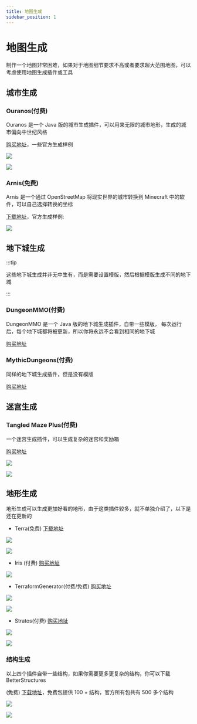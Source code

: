 ```yaml
---
title: 地图生成
sidebar_position: 1
---
```


# 地图生成

制作一个地图非常困难，如果对于地图细节要求不高或者要求超大范围地图，可以考虑使用地图生成插件或工具

## 城市生成

### Ouranos(付费)

Ouranos 是一个 Java 版的城市生成插件，可以用来无限的城市地形，生成的城市偏向中世纪风格

[购买地址](https://www.spigotmc.org/resources/114772/)，一些官方生成样例

![](_images/54ef42d10ca2ce57484ef606117640460249e48e.png)

![](_images/825a21073ee817018bffff06e55d12da55b2a5b0.png)

### Arnis(免费)

Arnis 是一个通过 OpenStreetMap 将现实世界的城市转换到 Minecraft 中的软件，可以自己选择转换的坐标

[下载地址](https://arnis.app/)，官方生成样例:

![](_images/mc.gif)

## 地下城生成

:::tip

这些地下城生成并非无中生有，而是需要设置模版，然后根据模版生成不同的地下城

:::

### DungeonMMO(付费)

DungeonMMO 是一个 Java 版的地下城生成插件，自带一些模版， 每次运行后，每个地下城都将被更新，所以你将永远不会看到相同的地下城

[购买地址](https://www.spigotmc.org/resources/106150/)

### MythicDungeons(付费)

同样的地下城生成插件，但是没有模版

[购买地址](https://www.spigotmc.org/resources/102699/)

## 迷宫生成

### Tangled Maze Plus(付费)

一个迷宫生成插件，可以生成复杂的迷宫和奖励箱

[购买地址](https://www.spigotmc.org/resources/76591/)

![](_images/t.png)

![](_images/t2.png)

## 地形生成

地形生成可以生成更加好看的地形，由于这类插件较多，就不单独介绍了，以下是还在更新的

* Terra(免费) [下载地址](https://modrinth.com/plugin/terra)

![](_images/356845062-1de0bbf4-7d26-4beb-b010-2f4d88efdba4.png)

![](_images/356845134-18be416f-daf5-4ae9-8560-8412fda83dc6.png)

* Iris (付费) [购买地址](https://www.spigotmc.org/resources/84586/)

![](_images/iris.png)

* TerraformGenerator(付费/免费) [购买地址](https://www.spigotmc.org/resources/98309/)

![](_images/erra.jpg)

![](_images/terra2.png)

* Stratos(付费) [购买地址](https://www.spigotmc.org/resources/80313/)

![](_images/st.png)

![](_images/st2.png)

### 结构生成

以上四个插件自带一些结构，如果你需要更多更复杂的结构，你可以下载 BetterStructures

(免费) [下载地址](https://www.spigotmc.org/resources/103241/)，免费包提供 100 + 结构，官方所有包共有 500 多个结构

![](_images/bs.jpg)

![](_images/bs2.jpg)

